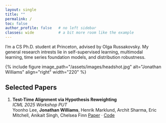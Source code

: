 ```yaml
---
layout: single
title: ""
permalink: /
toc: false
author_profile: false   # no left sidebar
classes: wide           # a bit more room like the example
---
```



I’m a CS Ph.D. student at Princeton, advised by Olga Russakovsky. My general research intrests lie in self-supervised learning, multimodal learning, time series foundation models, and distribution robustness.


{% include figure image_path="/assets/images/headshot.jpg" alt="Jonathan Williams" align="right" width="220" %}



## Selected Papers

1. **Test-Time Alignment via Hypothesis Reweighting**  
   *ICML 2025 Workshop PUT*  
   Yoonho Lee, **Jonathan Williams**, Henrik Marklund, Archit Sharma, Eric Mitchell, Anikait Singh, Chelsea Finn
   [Paper](#) · [Code](#)
